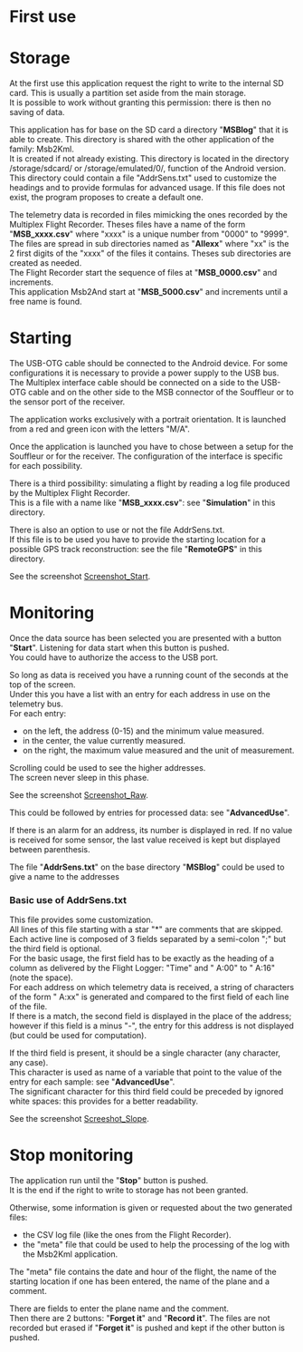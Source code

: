 # First use

# Storage
 At the first use this application request the right to write to the
internal SD card. This is usually a partition set aside from the
main storage.  
It is possible to work without granting this permission: there is then
no saving of data.

This application has for base on the SD card a directory "**MSBlog**" that
it is able to create. This directory is shared with the other
application of the family: Msb2Kml.  
It is created if not already existing. This directory is located
in the directory /storage/sdcard/ or /storage/emulated/0/,
function of the Android version.  
This directory could contain a file "AddrSens.txt"
used to customize the headings and to provide formulas
for advanced usage. If this file does not exist,
the program proposes to create a default one.

The telemetry data is recorded in files mimicking the ones recorded
by the Multiplex Flight Recorder. Theses files have a name of the
form "**MSB\_xxxx.csv**" where "xxxx" is a unique number from "0000" to
"9999".  
The files are spread in sub directories named as "**Allexx**"
where "xx" is the 2 first digits of the "xxxx" of the files it contains.
Theses sub directories are created as needed.  
The Flight Recorder start the sequence of files at "**MSB\_0000.csv**"
and increments.  
This application Msb2And start at "**MSB\_5000.csv**" and increments
until a free name is found.

# Starting
The USB-OTG cable should be connected to the Android device.
For some configurations it is necessary to provide a power supply
to the USB bus.  
The Multiplex interface cable should be connected on a side to
the USB-OTG cable and on the other side to the MSB connector
of the Souffleur or to the sensor port of the receiver.

The application works exclusively with a portrait orientation.
It is launched from a red and green icon with the letters "M/A".

Once the application is launched you have to chose between a setup
for the Souffleur or for the receiver. The configuration of the
interface is specific for each possibility.

There is a third possibility: simulating a flight by reading
a log file produced by the Multiplex Flight Recorder.  
This is a file with a name like "**MSB_xxxx.csv**": see "**Simulation**"
in this directory.

There is also an option to use or not the file AddrSens.txt.  
If this file is to be used you have to provide the starting
location for a possible GPS track reconstruction: see
the file "**RemoteGPS**" in this directory.

See the screenshot [Screenshot_Start](Screenshots/Screenshot_Start.jpg).

# Monitoring
Once the data source has been selected you are presented with
a button "**Start**". Listening for data start when this button is pushed.  
You could have to authorize the access to the USB port.

So long as data is received you have a running count of the seconds
at the top of the screen.  
Under this you have a list with an entry for each address in use
on the telemetry bus.  
For each entry:  

  * on the left, the address (0-15) and the minimum value measured.
  * in the center, the value currently measured.
  * on the right, the maximum value measured and the unit of measurement.

Scrolling could be used to see the higher addresses.  
The screen never sleep in this phase.

See the screenshot [Screenshot_Raw](Screenshots/Screenshot_Raw.jpg).

This could be followed by entries for processed data: see "**AdvancedUse**".

If there is an alarm for an address, its number is displayed in red.
If no value is received for some sensor, the last value received
is kept but displayed between parenthesis.

The file "**AddrSens.txt**" on the base directory "**MSBlog**"
could be used to give a name to the addresses

### Basic use of AddrSens.txt
This file provides some customization.  
All lines of this file starting with a star "\*" are comments that
are skipped.  
Each active line is composed of 3 fields separated by a semi-colon ";"
but the third field is optional.  
For the basic usage, the first field has to be exactly as the heading of
a column as delivered by the Flight Logger: "Time" and " A:00" to " A:16"
(note the space).  
For each address on which telemetry data is received,
a string of characters of the form " A:xx" is generated and compared
to the first field of each line of the file.  
If there is a match, the second field is displayed in the place
of the address; however if this field is a minus "-", the entry for
this address is not displayed (but could be used for computation).

If the third field is present, it should be a single character (any character,
any case).  
This character is used as name of a variable that point to the
value of the entry for each sample: see "**AdvancedUse**".  
The significant character for this third field could be preceded
by ignored white spaces: this provides for a better readability.

See the screenshot [Screeshot_Slope](Screenshots/Screenshot_Slope.jpg).

# Stop monitoring
The application run until the "**Stop**" button is pushed.  
It is the end if the right to write to storage has not been granted.

Otherwise, some information is given or requested about
the two generated files:

 * the CSV log file (like the ones from the Flight Recorder).
 * the "meta" file that could be used to help the processing of the
log with the Msb2Kml application.

The "meta" file contains the date and hour of the flight, the
name of the starting location if one has been entered, the name
of the plane and a comment.  

There are fields to enter the plane name and the comment.  
Then there are 2 buttons: "**Forget it**" and "**Record it**".
The files are not recorded but erased if "**Forget it**" is pushed and kept
if the other button is pushed.

